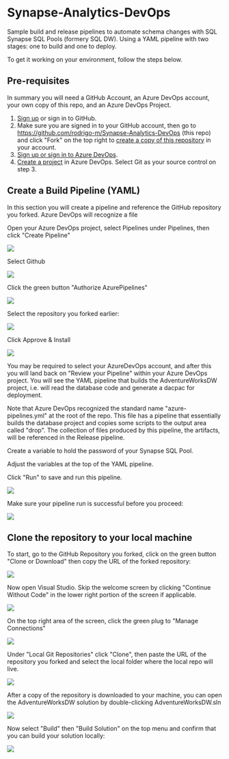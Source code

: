# Synapse-Analytics-DevOps
Sample build and release pipelines to automate schema changes with SQL Synapse SQL Pools (formery SQL DW). Using a YAML pipeline with two stages: one to build and one to deploy.

To get it working on your environment, follow the steps below.
## Pre-requisites

In summary you will need a GitHub Account, an Azure DevOps account, your own copy of this repo, and an Azure DevOps Project.

1. [Sign up](https://help.github.com/en/github/getting-started-with-github/signing-up-for-a-new-github-account) or sign in to GitHub. 
2. Make sure you are signed in to your GitHub account, then go to https://github.com/rodrigo-m/Synapse-Analytics-DevOps (this repo) and click "Fork" on the top right to [create a copy of this repository](https://guides.github.com/activities/forking/) in your account.  
2. [Sign up or sign in to Azure DevOps](https://docs.microsoft.com/en-us/azure/devops/user-guide/sign-up-invite-teammates?view=azure-devops).
3. [Create a project](https://docs.microsoft.com/en-us/azure/devops/organizations/projects/create-project?view=azure-devops&tabs=preview-page) in Azure DevOps. Select Git as your source control on step 3. 

## Create a Build Pipeline (YAML)

In this section you will create a pipeline and reference the GitHub repository you forked. Azure DevOps will recognize a file 

Open your Azure DevOps project, select Pipelines under Pipelines, then click "Create Pipeline"

![](images/2020-03-31-13-19-05.png)

Select Github 

![](images/2020-03-31-13-20-18.png)

Click the green button "Authorize AzurePipelines"

![](images/2020-04-02-14-45-56.png)

Select the repository you forked earlier: 

![](images/2020-04-02-14-48-18.png)

Click Approve & Install

![](images/2020-04-02-14-49-25.png)

You may be required to select your AzureDevOps account, and after this you will land back on "Review your Pipeline" within your Azure DevOps project. You will see the YAML pipeline that builds the AdventureWorksDW project, i.e. will read the database code and generate a dacpac for deployment. 

Note that Azure DevOps recognized the standard name "azure-pipelines.yml" at the root of the repo. This file has a pipeline that essentially builds the database project and copies some scripts to the output area called "drop". The collection of files produced by this pipeline, the artifacts, will be referenced in the Release pipeline.  

Create a variable to hold the password of your Synapse SQL Pool.

Adjust the variables at the top of the YAML pipeline.

Click "Run" to save and run this pipeline.  

![](images/2020-04-02-14-51-58.png)

Make sure your pipeline run is successful before you proceed: 

![](images/2020-04-02-15-07-09.png)

## Clone the repository to your local machine

To start, go to the GitHub Repository you forked, click on the green button "Clone or Download" then copy the URL of the forked repository:

![](images/2020-04-02-15-39-22.png)

Now open Visual Studio. Skip the welcome screen by clicking "Continue Without Code" in the lower right portion of the screen if applicable. 

![](images/2020-04-02-15-29-32.png)

On the top right area of the screen, click the green plug to "Manage Connections"

![](images/2020-04-02-15-32-51.png)

Under "Local Git Repositories" click "Clone", then paste the URL of the repository you forked and select the local folder where the local repo will live. 

![](images/2020-04-02-15-36-14.png)

After a copy of the repository is downloaded to your machine, you can open the AdventureWorksDW solution by double-clicking AdventureWorksDW.sln

![](images/2020-04-02-15-46-57.png)

Now select "Build" then "Build Solution" on the top menu and confirm that you can build your solution locally:

![](images/2020-04-02-15-51-24.png)


